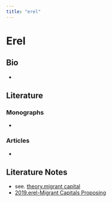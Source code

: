 ```yaml
---
title: "erel"
---
```


# Erel

## Bio
- 

## Literature
### Monographs 
- 

### Articles 
- 

## Literature Notes
- see. [theory.migrant capital](008.Theories%20and%20Concepts/theory.migrant%20capital.md)
- [2019.erel-Migrant Capitals Proposing](002.Literature%20Notes/2019.erel-Migrant%20Capitals%20Proposing.md)